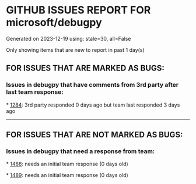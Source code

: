 
# GITHUB ISSUES REPORT FOR microsoft/debugpy


Generated on 2023-12-19 using: stale=30, all=False


Only showing items that are new to report in past 1 day(s)


## FOR ISSUES THAT ARE MARKED AS BUGS:


### Issues in debugpy that have comments from 3rd party after last team response:


\* [1284](https://github.com/microsoft/debugpy/issues/1284 "Debugging under python 3.11 will skip the breakpoint"): 3rd party responded 0 days ago but team last responded 3 days ago

---

## FOR ISSUES THAT ARE NOT MARKED AS BUGS:


### Issues in debugpy that need a response from team:


\* [1488](https://github.com/microsoft/debugpy/issues/1488 "Add PyQt6 and PySide6 support for python debugger to avoid import errors and fix breakpoint issue"): needs an initial team response (0 days old)

\* [1489](https://github.com/microsoft/debugpy/issues/1489 "Breakpoints not triggered in Flask app"): needs an initial team response (0 days old)
